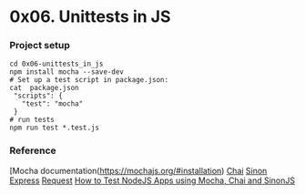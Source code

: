 # 0x06. Unittests in JS

### Project setup
```
cd 0x06-unittests_in_js
npm install mocha --save-dev
# Set up a test script in package.json:
cat  package.json
 "scripts": {
   "test": "mocha"
 }
# run tests
npm run test *.test.js
```


### Reference
[Mocha documentation(https://mochajs.org/#installation)
[Chai](https://www.chaijs.com/api/bdd/)
[Sinon](https://sinonjs.org/releases/v7/)
[Express](https://expressjs.com/en/guide/routing.html)
[Request](https://www.npmjs.com/package/request)
[How to Test NodeJS Apps using Mocha, Chai and SinonJS](https://www.digitalocean.com/community/tutorials/how-to-test-nodejs-apps-using-mocha-chai-and-sinonjs)
